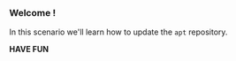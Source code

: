 
<br>

### Welcome !

In this scenario we'll learn how to update the `apt` repository.

**HAVE FUN**
